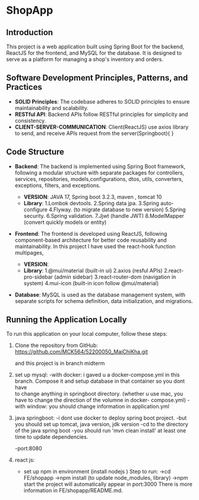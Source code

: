 # ShopApp

## Introduction
This project is a web application built using Spring Boot for the backend, ReactJS for the frontend, and MySQL for the database. It is designed to serve as a platform for managing a shop's inventory and orders.

## Software Development Principles, Patterns, and Practices
- **SOLID Principles**: The codebase adheres to SOLID principles to ensure maintainability and scalability.
- **RESTful API**: Backend APIs follow RESTful principles for simplicity and consistency.
- **CLIENT-SERVER-COMMUNICATION**: Client(ReactJS) use axios library to send, and receive APIs request from the server(Springboot){
}
## Code Structure
- **Backend**: The backend is implemented using Spring Boot framework, following a modular structure with separate packages for controllers, services, repositories, models,configurations, dtos, utils, converters, exceptions, filters, and exceptions.
    + **VERSION**: JAVA 17, Spring boot 3.2.3, maven  , tomcat 10
    + **Library**: 
            1.Lombok devtools.
            2.Spring data jpa.
            3.Spring auto-configure
            4.Flyway. (to migrate database to new version)
            5.Spring security.
            6.Spring validation.
            7.Jjwt (handle JWT)
            8.ModelMapper (convert quickly models or entity)
        
- **Frontend**: The frontend is developed using ReactJS, following component-based architecture for better code reusability and maintainability. In this project I have used the react-hook function multipages, 
    + **VERSION**: 
    + **Library**:
    1.@mui/material (built-in ui)
    2.axios (resful APIs)
    2.react-pro-sidebar (admin sidebar)
    3.react-router-dom (navigation in system)
    4.mui-icon (built-in icon follow @mui/material)

- **Database**: MySQL is used as the database management system, with separate scripts for schema definition, data initialization, and migrations.

## Running the Application Locally
To run this application on your local computer, follow these steps:

1. Clone the repository from GitHub:
    https://github.com/MCK564/52200050_MaiChiKha.git

    and this project is in branch midterm

2. set up mysql:
    -with docker: i gaved u a docker-compose.yml in this branch. Compose it and setup database in that container so you dont have       
     to change anything in springboot directory. (whether u use mac, you have to change the direction of the volumne in docker-         compose.yml)
    -with window: you should change information in application.yml

3. java springboot:
    -i dont use docker to deploy spring boot project.
    -but you should set up tomcat, java version, jdk version
    -cd to the directory of the java spring boot
    -you should run 'mvn clean install' at least one time to update dependencies.

    -port:8080

4. react js:
    - set up npm in environment (install nodejs )
    Step to run:
    ->cd FE/shopapp
    ->npm install (to update node_modules, library)
    ->npm start
    the project will automatically appear in port:3000
    There is more information in FE/shopapp/README.md.


